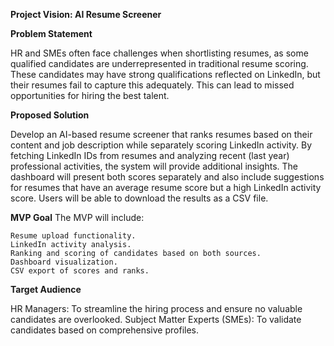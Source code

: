 **Project Vision: AI Resume Screener**

**Problem Statement**

HR and SMEs often face challenges when shortlisting resumes, as some qualified candidates are underrepresented in traditional resume scoring. These candidates may have strong qualifications reflected on LinkedIn, but their resumes fail to capture this adequately. This can lead to missed opportunities for hiring the best talent.

**Proposed Solution**

Develop an AI-based resume screener that ranks resumes based on their content and job description while separately scoring LinkedIn activity. By fetching LinkedIn IDs from resumes and analyzing recent (last year) professional activities, the system will provide additional insights. The dashboard will present both scores separately and also include suggestions for resumes that have an average resume score but a high LinkedIn activity score. Users will be able to download the results as a CSV file.

**MVP Goal**
The MVP will include:

    Resume upload functionality.
    LinkedIn activity analysis.
    Ranking and scoring of candidates based on both sources.
    Dashboard visualization.
    CSV export of scores and ranks.

**Target Audience**

HR Managers: To streamline the hiring process and ensure no valuable candidates are overlooked.
Subject Matter Experts (SMEs): To validate candidates based on comprehensive profiles.